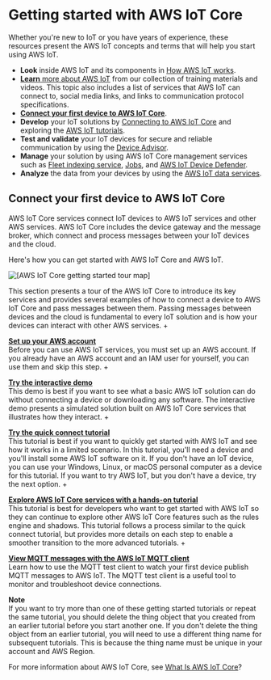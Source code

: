 # Getting started with AWS IoT Core<a name="iot-gs"></a>

Whether you're new to IoT or you have years of experience, these resources present the AWS IoT concepts and terms that will help you start using AWS IoT\. 
+ **Look** inside AWS IoT and its components in [How AWS IoT works](aws-iot-how-it-works.md)\.
+ [**Learn** more about AWS IoT](aws-iot-learn-more.md) from our collection of training materials and videos\. This topic also includes a list of services that AWS IoT can connect to, social media links, and links to communication protocol specifications\.
+ **[Connect your first device to AWS IoT Core](#aws-iot-get-started)**\.
+ **Develop** your IoT solutions by [Connecting to AWS IoT Core](connect-to-iot.md) and exploring the [AWS IoT tutorials](iot-tutorials.md)\.
+ **Test and validate** your IoT devices for secure and reliable communication by using the [Device Advisor](device-advisor.md)\.
+ **Manage** your solution by using AWS IoT Core management services such as [Fleet indexing service](iot-indexing.md), [Jobs](iot-jobs.md), and [AWS IoT Device Defender](device-defender.md)\.
+ **Analyze** the data from your devices by using the [AWS IoT data services](aws-iot-how-it-works.md#aws-iot-components-data)\.

## Connect your first device to AWS IoT Core<a name="aws-iot-get-started"></a>

AWS IoT Core services connect IoT devices to AWS IoT services and other AWS services\. AWS IoT Core includes the device gateway and the message broker, which connect and process messages between your IoT devices and the cloud\.

Here's how you can get started with AWS IoT Core and AWS IoT\.

![\[AWS IoT Core getting started tour map\]](http://docs.aws.amazon.com/iot/latest/developerguide/images/iot-gs-tour-map.png)

This section presents a tour of the AWS IoT Core to introduce its key services and provides several examples of how to connect a device to AWS IoT Core and pass messages between them\. Passing messages between devices and the cloud is fundamental to every IoT solution and is how your devices can interact with other AWS services\.
+ 

**[Set up your AWS account](setting-up.md)**  
Before you can use AWS IoT services, you must set up an AWS account\. If you already have an AWS account and an IAM user for yourself, you can use them and skip this step\.
+ 

**[Try the interactive demo](interactive-demo.md)**  
This demo is best if you want to see what a basic AWS IoT solution can do without connecting a device or downloading any software\. The interactive demo presents a simulated solution built on AWS IoT Core services that illustrates how they interact\.
+ 

**[Try the quick connect tutorial](iot-quick-start.md)**  
This tutorial is best if you want to quickly get started with AWS IoT and see how it works in a limited scenario\. In this tutorial, you'll need a device and you'll install some AWS IoT software on it\. If you don't have an IoT device, you can use your Windows, Linux, or macOS personal computer as a device for this tutorial\. If you want to try AWS IoT, but you don't have a device, try the next option\.
+ 

**[Explore AWS IoT Core services with a hands\-on tutorial](iot-gs-first-thing.md)**  
This tutorial is best for developers who want to get started with AWS IoT so they can continue to explore other AWS IoT Core features such as the rules engine and shadows\. This tutorial follows a process similar to the quick connect tutorial, but provides more details on each step to enable a smoother transition to the more advanced tutorials\.
+ 

**[View MQTT messages with the AWS IoT MQTT client](view-mqtt-messages.md)**  
Learn how to use the MQTT test client to watch your first device publish MQTT messages to AWS IoT\. The MQTT test client is a useful tool to monitor and troubleshoot device connections\.

**Note**  
If you want to try more than one of these getting started tutorials or repeat the same tutorial, you should delete the thing object that you created from an earlier tutorial before you start another one\. If you don't delete the thing object from an earlier tutorial, you will need to use a different thing name for subsequent tutorials\. This is because the thing name must be unique in your account and AWS Region\.

For more information about AWS IoT Core, see [What Is AWS IoT Core](what-is-aws-iot.md)?